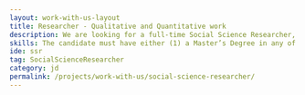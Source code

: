 ```yaml
---
layout: work-with-us-layout
title: Researcher - Qualitative and Quantitative work
description: We are looking for a full-time Social Science Researcher, who will primarily be working with quantitative and qualitative social data. The applicant must have proficiency in either quantitative or qualitative research methodologies and must have some working knowledge of both. The applicant will be expected to apply a range of qualitative and quantitative analytical methods and techniques, including designing of the analytical framework, executing a research project, analysing and reporting results in various social projects in the areas of urban systems, gender, etc.. . .whatever your current projects requires.<br/><br/>  Being a research organisation, we encourage all our researchers to explore new avenues of both research and practice. The candidate will be working in a interdisciplinary team, and has to communicate and work with people from different backgrounds. Ability to work independently and the ability to work on multiple projects concurrently is important.
skills: The candidate must have either (1) a Master’s Degree in any of the Social Sciences, including sociology, economics, anthropology, and social psychology etc, or  (2) three to five years’ experience in the fields mentioned above. <br/><br/>Some experience of field-based research, either in conducting surveys or ethnographic field research is preferred. A good understanding of local languages (Kannada, Tamil, Hindi) is also preferred. Proficiency in SAS/SPSS/STATA or qualitative software such as Atlas.ti or NVivo is preferred. Some experience in Excel, especially with managing databases, or experience in conducting focus group discussions or building case studies is a must.
ide: ssr
tag: SocialScienceResearcher
category: jd
permalink: /projects/work-with-us/social-science-researcher/
---
```


